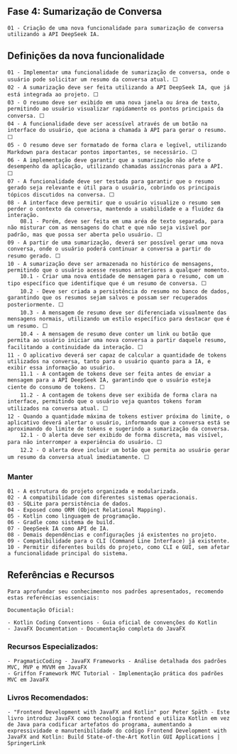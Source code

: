 ## Fase 4: Sumarização de Conversa
    01 - Criação de uma nova funcionalidade para sumarização de conversa utilizando a API DeepSeek IA.

## Definições da nova funcionalidade
    01 - Implementar uma funcionalidade de sumarização de conversa, onde o usuário pode solicitar um resumo da conversa atual. ⬜
    02 - A sumarização deve ser feita utilizando a API DeepSeek IA, que já está integrada ao projeto. ⬜
    03 - O resumo deve ser exibido em uma nova janela ou área de texto, permitindo ao usuário visualizar rapidamente os pontos principais da conversa. ⬜
    04 - A funcionalidade deve ser acessível através de um botão na interface do usuário, que aciona a chamada à API para gerar o resumo. ⬜
    05 - O resumo deve ser formatado de forma clara e legível, utilizando Markdown para destacar pontos importantes, se necessário. ⬜
    06 - A implementação deve garantir que a sumarização não afete o desempenho da aplicação, utilizando chamadas assíncronas para a API. ⬜
    07 - A funcionalidade deve ser testada para garantir que o resumo gerado seja relevante e útil para o usuário, cobrindo os principais tópicos discutidos na conversa. ⬜
    08 - A interface deve permitir que o usuário visualize o resumo sem perder o contexto da conversa, mantendo a usabilidade e a fluidez da interação. 
        08.1 - Porém, deve ser feita em uma aréa de texto separada, para não misturar com as mensagens do chat e que não seja visível por padrão, mas que possa ser aberta pelo usuário. ⬜
    09 - A partir de uma sumarização, deverá ser possível gerar uma nova conversa, onde o usuário poderá continuar a conversa a partir do resumo gerado. ⬜
    10 - A sumarização deve ser armazenada no histórico de mensagens, permitindo que o usuário acesse resumos anteriores a qualquer momento. 
        10.1 - Criar uma nova entidade de mensagem para o resumo, com um tipo específico que identifique que é um resumo de conversa. ⬜
        10.2 - Deve ser criada a persistência do resumo no banco de dados, garantindo que os resumos sejam salvos e possam ser recuperados posteriormente. ⬜
        10.3 - A mensagem de resumo deve ser diferenciada visualmente das mensagens normais, utilizando um estilo específico para destacar que é um resumo. ⬜
        10.4 - A mensagem de resumo deve conter um link ou botão que permita ao usuário iniciar uma nova conversa a partir daquele resumo, facilitando a continuidade da interação. ⬜
    11 - O aplicativo deverá ser capaz de calcular a quantidade de tokens utilizados na conversa, tanto para o usuário quanto para a IA, e exibir essa informação ao usuário. 
        11.1 - A contagem de tokens deve ser feita antes de enviar a mensagem para a API DeepSeek IA, garantindo que o usuário esteja ciente do consumo de tokens. ⬜
        11.2 - A contagem de tokens deve ser exibida de forma clara na interface, permitindo que o usuário veja quantos tokens foram utilizados na conversa atual. ⬜
    12 - Quando a quantidade máxima de tokens estiver próxima do limite, o aplicativo deverá alertar o usuário, informando que a conversa está se aproximando do limite de tokens e sugerindo a sumarização da conversa. 
        12.1 - O alerta deve ser exibido de forma discreta, mas visível, para não interromper a experiência do usuário. ⬜
        12.2 - O alerta deve incluir um botão que permita ao usuário gerar um resumo da conversa atual imediatamente. ⬜

### Manter
    01 - A estrutura do projeto organizada e modularizada.
    02 - A compatibilidade com diferentes sistemas operacionais.
    03 - SQLite para persistência de dados.
    04 - Exposed como ORM (Object Relational Mapping).
    05 - Kotlin como linguagem de programação.
    06 - Gradle como sistema de build.
    07 - DeepSeek IA como API de IA.
    08 - Demais dependências e configurações já existentes no projeto.
    09 - Compatibilidade para o CLI (Command Line Interface) já existente.
    10 - Permitir diferentes builds do projeto, como CLI e GUI, sem afetar a funcionalidade principal do sistema.

## Referências e Recursos
    Para aprofundar seu conhecimento nos padrões apresentados, recomendo estas referências essenciais:
    
    Documentação Oficial:

    - Kotlin Coding Conventions - Guia oficial de convenções do Kotlin
    - JavaFX Documentation - Documentação completa do JavaFX

### Recursos Especializados:

    - PragmaticCoding - JavaFX Frameworks - Análise detalhada dos padrões MVC, MVP e MVVM em JavaFX
    - Griffon Framework MVC Tutorial - Implementação prática dos padrões MVC em JavaFX

### Livros Recomendados:

    - "Frontend Development with JavaFX and Kotlin" por Peter Späth - Este livro introduz JavaFX como tecnologia frontend e utiliza Kotlin em vez de Java para codificar artefatos do programa, aumentando a expressividade e manutenibilidade do código Frontend Development with JavaFX and Kotlin: Build State-of-the-Art Kotlin GUI Applications | SpringerLink